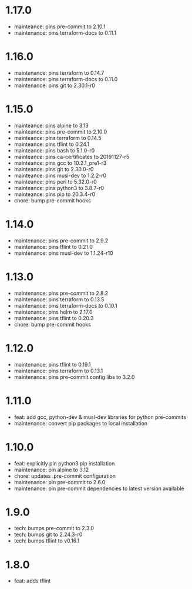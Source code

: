 1.17.0
======

- mainteance: pins pre-commit to 2.10.1
- maintenance: pins terraform-docs to 0.11.1

1.16.0
======

- maintenance: pins terraform to 0.14.7
- maintenance: pins terraform-docs to 0.11.0
- maintenance: pins git to 2.30.1-r0

1.15.0
======

- mainteance: pins alpine to 3.13
- mainteance: pins pre-commit to 2.10.0
- mainteance: pins terraform to 0.14.5
- mainteance: pins tflint to 0.24.1
- mainteance: pins bash to 5.1.0-r0
- mainteance: pins ca-certificates to 20191127-r5
- mainteance: pins gcc to 10.2.1_pre1-r3
- mainteance: pins git to 2.30.0-r0
- mainteance: pins musl-dev to 1.2.2-r0
- mainteance: pins perl to 5.32.0-r0
- mainteance: pins python3 to 3.8.7-r0
- mainteance: pins pip to 20.3.4-r0
- chore: bump pre-commit hooks

1.14.0
======

- maintenance: pins pre-commit to 2.9.2
- maintenance: pins tflint to 0.21.0
- maintenance: pins musl-dev to 1.1.24-r10

1.13.0
======

- maintenance: pins pre-commit to 2.8.2
- maintenance: pins terraform to 0.13.5
- maintenance: pins terraform-docs to 0.10.1
- maintenance: pins helm to 2.17.0
- maintenance: pins tflint to 0.20.3
- chore: bump pre-commit hooks

1.12.0
======

- maintenance: pins tflint to 0.19.1
- maintenance: pins terraform to 0.13.1
- maintenance: pins pre-commit config libs to 3.2.0

1.11.0
======

- feat: add gcc, python-dev & musl-dev libraries for python pre-commits
- maintenance: convert pip packages to local installation

1.10.0
======

- feat: explicitly pin python3 pip installation
- maintenance: pin alpine to 3.12
- chore: updates .pre-commit configuration
- maintenance: pin pre-commit to 2.6.0
- maintenance: pin pre-commit dependencies to latest version available

1.9.0
======

- tech: bumps pre-commit to 2.3.0
- tech: bumps git to 2.24.3-r0
- tech: bumps tflint to v0.16.1

1.8.0
======

- feat: adds tflint

